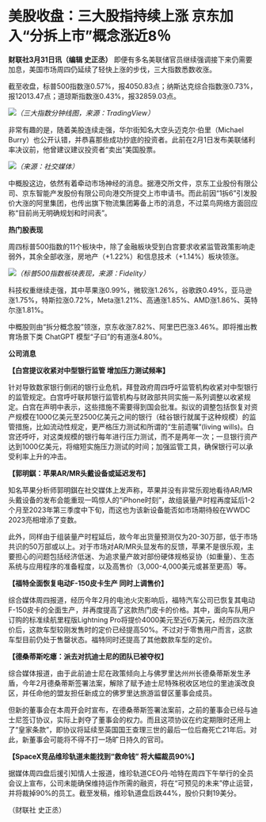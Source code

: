 # 美股收盘：三大股指持续上涨 京东加入“分拆上市”概念涨近8％

**财联社3月31日讯（编辑 史正丞）** 即便有多名美联储官员继续强调接下来仍需要加息，美国市场周四仍延续了轻快上涨的步伐，三大指数悉数收涨。

截至收盘，标普500指数涨0.57%，报4050.83点；纳斯达克综合指数涨0.73%，报12013.47点；道琼斯指数涨0.43%，报32859.03点。

![](https://inews.gtimg.com/news_bt/Of9E6Kfrq3qxyphkzn6hXhf9NCVMJIgVCwJOyEUvQzEJUAA/1000)_（三大指数分钟线图，来源：TradingView）_

非常有趣的是，随着美股连续走强，华尔街知名大空头迈克尔·伯里（Michael
Burry）也公开认错，并恭喜那些成功抄底的投资者。此前在2月1日发布美联储利率决议前，他曾建议建议投资者“卖出”美国股票。

![](https://inews.gtimg.com/news_bt/OY9TauDFuFn6s3_JglVeg1PR2Jk7gKnpYi1nV3-j554BUAA/1000)_（来源：社交媒体）_

中概股这边，依然有着牵动市场神经的消息。据港交所文件，京东工业股份有限公司、京东智能产发股份有限公司向港交所提交上市申请书。而此前因“1拆6”引发股价大涨的阿里集团，也传出旗下物流集团筹备上市的消息，不过菜鸟网络方面回应称“目前尚无明确规划和时间表”。

**热门股表现**

周四标普500指数的11个板块中，除了金融板块受到白宫要求收紧监管政策影响走弱外，其余全部收涨，房地产（+1.22%）和信息技术（+1.14%）板块领涨。

![](https://inews.gtimg.com/news_bt/O9oFNhaLAoCEqWkQEG-jusqO67zVsWp1bUnc5vrO3oQ9MAA/1000)_（标普500指数板块表现，来源：Fidelity）_

科技权重继续走强，其中苹果涨0.99%，微软涨1.26%，谷歌跌0.49%，亚马逊涨1.75%，特斯拉涨0.72%，Meta涨1.21%、高通涨1.85%、AMD涨1.86%、英特尔涨1.81%。

中概股则由“拆分概念股”领涨，京东收涨7.82%、阿里巴巴涨3.46%。即将推出教育场景下类 ChatGPT 模型“子曰”的有道涨4.80%。

**公司消息**

**【白宫提议收紧对中型银行监管 增加压力测试频率】**

针对导致数家银行倒闭的银行业危机，拜登政府周四呼吁监管机构收紧对中型银行的监管规定。白宫呼吁联邦银行监管机构与财政部共同实施一系列调整以收紧规定。白宫在声明中表示，这些措施不需要得到国会批准。拟议的调整包括恢复对资产规模在1000亿美元至2500亿美元之间的银行（硅谷银行就属于这种规模）的监管措施，比如流动性规定，更严格压力测试和所谓的“生前遗嘱”(living
wills)。白宫还呼吁，对这类规模的银行每年进行压力测试，而不是两年一次；一旦银行资产达到1000亿美元，将缩短实施压力测试的时间；加强监管工具，确保银行可以承受利率上升的冲击。

**【郭明錤：苹果AR/MR头戴设备或延迟发布】**

知名苹果分析师郭明錤在社交媒体上发声称，苹果并没有非常乐观地看待AR/MR头戴设备的发布会能重现一鸣惊人的“iPhone时刻”，故组装量产时程再度延后1-2个月至2023年第三季度中下旬，而这也为该新设备能否如市场期待般在WWDC
2023亮相增添了变数。

此外，同样由于组装量产时程延后，故今年出货量预测仅为20-30万部，低于市场共识的50万部或以上。对于市场对AR/MR头显发布的反馈，苹果不是很乐观，主要担心的问题包括经济低迷、为追求量产故对部份硬体规格妥协（如重量）、生态系统与应用程序的准备程度，以及高售价（3,000-4,000美元或甚至更高）等。

**【福特全面恢复电动F-150皮卡生产 同时上调售价】**

综合媒体周四报道，经历今年2月的电池火灾影响后，福特汽车公司已恢复其电动F-150皮卡的全面生产，并再度提高了这款热门皮卡的价格。其中，面向车队用户订购的标准续航里程版Lightning
Pro将提价4000美元至近6万美元，经历四次涨价后，这款车型较刚发售时的定价已经提高50%。不过对于零售用户而言，这款车型目前仍处于售罄状态。福特同时还提高了其他数款车型的定价。

**【德桑蒂斯吃瘪：派去对抗迪士尼的团队已被夺权】**

综合媒体报道，由于此前迪士尼在政策倾向上与佛罗里达州州长德桑蒂斯发生矛盾，今年2月德桑蒂斯签署法案，解除了赋予迪士尼特殊税收区地位的里迪溪改良区，并任命他的盟友担任新成立的佛罗里达旅游监督区董事会成员。

但新的董事会在本周开会时宣布，在德桑蒂斯签署法案前，之前的董事会已经与迪士尼签订协议，实际上剥夺了董事会的权力。而且这项协议在约定期限时还用上了“皇家条款”，即协议将延续至英国国王查理三世的最后一位后裔死亡21年后。对此，新董事会可能将不得不打一场旷日持久的官司。

**【SpaceX竞品维珍轨道未能找到“救命钱” 将大幅裁员90%】**

据媒体周四盘后援引知情人士报道，维珍轨道CEO丹·哈特在周四下午举行的全员会议上宣布，公司未能确保维持运作所需的融资，将在“可预见的未来”停止运营，并将裁掉90%的员工。截至发稿，维珍轨道盘后跌44%，股价只剩19美分。

（财联社 史正丞）

